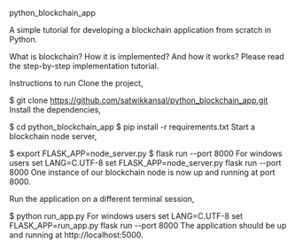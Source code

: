 python_blockchain_app

A simple tutorial for developing a blockchain application from scratch in Python.

What is blockchain? How it is implemented? And how it works?
Please read the step-by-step implementation tutorial.

Instructions to run
Clone the project,

$ git clone https://github.com/satwikkansal/python_blockchain_app.git
Install the dependencies,

$ cd python_blockchain_app
$ pip install -r requirements.txt
Start a blockchain node server,

$ export FLASK_APP=node_server.py
$ flask run --port 8000
For windows users
set LANG=C.UTF-8
set FLASK_APP=node_server.py
flask run --port 8000
One instance of our blockchain node is now up and running at port 8000.

Run the application on a different terminal session,

$ python run_app.py
For windows users
set LANG=C.UTF-8
set FLASK_APP=run_app.py
flask run --port 8000
The application should be up and running at http://localhost:5000.

